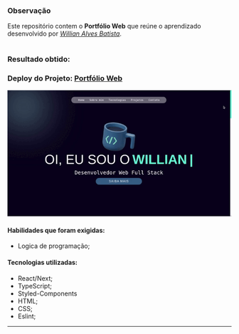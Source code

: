 ### Observação

Este repositório contem o **Portfólio Web** que reúne o aprendizado desenvolvido por _[Willian Alves Batista](https://www.linkedin.com/in/willian-alves-batista-60aa6a180/)_.

#
### Resultado obtido:
### Deploy do Projeto: [Portfólio Web](https://portfolio-web-willian-alves.vercel.app/)
![](./public/web.gif)

#### Habilidades que foram exigidas:

  - Logica de programação;

#### Tecnologias utilizadas: 

  - React/Next;
  - TypeScript;
  - Styled-Components
  - HTML;
  - CSS;
  - Eslint;

---
